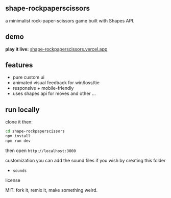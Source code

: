 ## shape-rockpaperscissors

a minimalist rock-paper-scissors game built with Shapes API.

## demo

**play it live:** [shape-rockpaperscissors.vercel.app](https://shape-rockpaperscissors.vercel.app)

## features

- pure custom ui
- animated visual feedback for win/loss/tie
- responsive + mobile-friendly
- uses shapes api for moves and other ...


## run locally
clone it then:
```bash
cd shape-rockpaperscissors
npm install
npm run dev
```
then open `http://localhost:3000`

customization 
you can add the sound files if you wish by creating this folder
- `sounds`

license

MIT. fork it, remix it, make something weird.

